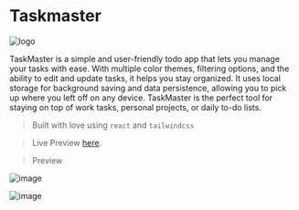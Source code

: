 # Taskmaster

![logo](https://user-images.githubusercontent.com/82800805/221742425-8873c99e-1615-45d6-b2f9-1436c992fdc1.png)


TaskMaster is a simple and user-friendly todo app that lets you manage your tasks with ease. With multiple color themes, filtering options, and the ability to edit and update tasks, it helps you stay organized. It uses local storage for background saving and data persistence, allowing you to pick up where you left off on any device. TaskMaster is the perfect tool for staying on top of work tasks, personal projects, or daily to-do lists.

> Built with love using `react` and `tailwindcss`

> Live Preview [here](https://taskmaster-tau.vercel.app).

> Preview 

![image](https://user-images.githubusercontent.com/82800805/221742593-90f8da83-3c7a-454f-862c-878d14b464c6.png)

![image](https://user-images.githubusercontent.com/82800805/221742576-96302748-cdd4-45c7-bb11-fb469d022a8c.png)


